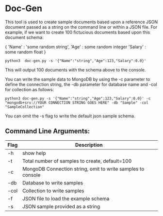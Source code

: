 # Doc-Gen

This tool is used to create sample documents based upon a reference JSON document passed as a string on the command line or within a JSON file.  For example, if we want to create 100 fictucious documents based upon this document schema:

{
    'Name' : 'some random string',
    'Age' : some random integer
    'Salary' : some random float
}

`python3  doc-gen.py -s '{"Name":"string","Age":123,"Salary":0.0}'`

This will output 100 documents with the schema above to the console.

You can write the sample data to MongoDB by using the -c parameter to define the connection string, the -db parameter for database name and -col for collection as follows:

`python3 doc-gen.py -s '{"Name":"string","Age":123,"Salary":0.0}' -c "mongodb+srv://YOUR CONNECTION STRING GOES HERE" -db "Sample" -col "SampleCollection"`

You can omit the -s flag to write the default json sample schema.

## Command Line Arguments:
|Flag | Description |
|---|---|
|-h| show help|
|-t| Total number of samples to create, default=100|
|-c| MongoDB Connection string, omit to write samples to console |
|-db| Database to write samples |
|-col| Collection to write samples |
|-f| JSON file to load the example schema|
|-s| JSON sample provided as a string |

